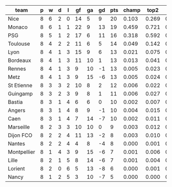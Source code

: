 |    team     | p | w | d | l | gf | ga | gd | pts | champ | top2  | top3  | top4  |  5-7  | bot4  | bot3  | bot2  |
|-------------|---|---|---|---|----|----|----|-----|-------|-------|-------|-------|-------|-------|-------|-------|
| Nice        | 8 | 6 | 2 | 0 | 14 |  5 |  9 |  20 | 0.103 | 0.269 | 0.449 | 0.590 | 0.233 | 0.004 | 0.002 | 0.001|
| Monaco      | 8 | 6 | 1 | 1 | 22 |  9 | 13 |  19 | 0.459 | 0.721 | 0.840 | 0.905 | 0.070 | 0.000 | 0.000 | 0.000|
| PSG         | 8 | 5 | 1 | 2 | 17 |  6 | 11 |  16 | 0.318 | 0.592 | 0.753 | 0.840 | 0.113 | 0.000 | 0.000 | 0.000|
| Toulouse    | 8 | 4 | 2 | 2 | 11 |  6 |  5 |  14 | 0.049 | 0.142 | 0.276 | 0.416 | 0.282 | 0.018 | 0.009 | 0.004|
| Lyon        | 8 | 4 | 1 | 3 | 15 |  9 |  6 |  13 | 0.021 | 0.075 | 0.165 | 0.264 | 0.284 | 0.040 | 0.024 | 0.012|
| Bordeaux    | 8 | 4 | 1 | 3 | 11 | 10 |  1 |  13 | 0.013 | 0.041 | 0.092 | 0.163 | 0.244 | 0.078 | 0.048 | 0.024|
| Rennes      | 8 | 4 | 1 | 3 |  9 | 10 | -1 |  13 | 0.005 | 0.023 | 0.058 | 0.107 | 0.208 | 0.114 | 0.076 | 0.042|
| Metz        | 8 | 4 | 1 | 3 |  9 | 15 | -6 |  13 | 0.005 | 0.024 | 0.059 | 0.115 | 0.210 | 0.110 | 0.071 | 0.037|
| St Etienne  | 8 | 3 | 3 | 2 | 10 |  8 |  2 |  12 | 0.006 | 0.022 | 0.056 | 0.103 | 0.191 | 0.125 | 0.081 | 0.045|
| Guingamp    | 8 | 3 | 2 | 3 |  9 |  8 |  1 |  11 | 0.006 | 0.027 | 0.067 | 0.119 | 0.214 | 0.102 | 0.064 | 0.033|
| Bastia      | 8 | 3 | 1 | 4 |  6 |  6 |  0 |  10 | 0.002 | 0.007 | 0.020 | 0.042 | 0.111 | 0.258 | 0.177 | 0.104|
| Angers      | 8 | 3 | 1 | 4 |  8 |  9 | -1 |  10 | 0.004 | 0.015 | 0.044 | 0.084 | 0.168 | 0.156 | 0.100 | 0.056|
| Caen        | 8 | 3 | 1 | 4 |  7 | 14 | -7 |  10 | 0.002 | 0.011 | 0.025 | 0.050 | 0.123 | 0.225 | 0.157 | 0.093|
| Marseille   | 8 | 2 | 3 | 3 | 10 | 10 |  0 |   9 | 0.003 | 0.012 | 0.030 | 0.065 | 0.155 | 0.184 | 0.123 | 0.068|
| Dijon FCO   | 8 | 2 | 2 | 4 | 11 | 13 | -2 |   8 | 0.003 | 0.010 | 0.026 | 0.052 | 0.129 | 0.221 | 0.158 | 0.095|
| Nantes      | 8 | 2 | 2 | 4 |  4 |  8 | -4 |   8 | 0.000 | 0.001 | 0.004 | 0.011 | 0.039 | 0.498 | 0.397 | 0.278|
| Montpellier | 8 | 1 | 4 | 3 |  9 | 15 | -6 |   7 | 0.001 | 0.006 | 0.021 | 0.041 | 0.106 | 0.264 | 0.193 | 0.120|
| Lille       | 8 | 2 | 1 | 5 |  8 | 14 | -6 |   7 | 0.001 | 0.004 | 0.011 | 0.024 | 0.076 | 0.341 | 0.253 | 0.163|
| Lorient     | 8 | 2 | 0 | 6 |  5 | 13 | -8 |   6 | 0.000 | 0.001 | 0.003 | 0.007 | 0.030 | 0.543 | 0.443 | 0.323|
| Nancy       | 8 | 1 | 2 | 5 |  3 | 10 | -7 |   5 | 0.000 | 0.000 | 0.000 | 0.002 | 0.015 | 0.719 | 0.624 | 0.505|

